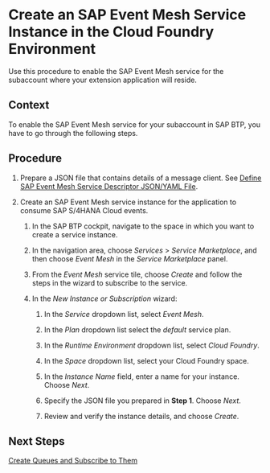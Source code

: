 <!-- loioc2d4d873ab0c41ecb5b4e7ed2b909700 -->

# Create an SAP Event Mesh Service Instance in the Cloud Foundry Environment

Use this procedure to enable the SAP Event Mesh service for the subaccount where your extension application will reside.



## Context

To enable the SAP Event Mesh service for your subaccount in SAP BTP, you have to go through the following steps.



## Procedure

1.  Prepare a JSON file that contains details of a message client. See [Define SAP Event Mesh Service Descriptor JSON/YAML File](define-sap-event-mesh-service-descriptor-json-yaml-file-5722fc4.md).

2.  Create an SAP Event Mesh service instance for the application to consume SAP S/4HANA Cloud events.

    1.  In the SAP BTP cockpit, navigate to the space in which you want to create a service instance.

    2.  In the navigation area, choose *Services* \> *Service Marketplace*, and then choose *Event Mesh* in the *Service Marketplace* panel.

    3.  From the *Event Mesh* service tile, choose *Create* and follow the steps in the wizard to subscribe to the service.

    4.  In the *New Instance or Subscription* wizard:

        1.  In the *Service* dropdown list, select *Event Mesh*.

        2.  In the *Plan* dropdown list select the *default* service plan.

        3.  In the *Runtime Environment* dropdown list, select *Cloud Foundry*.

        4.  In the *Space* dropdown list, select your Cloud Foundry space.

        5.  In the *Instance Name* field, enter a name for your instance. Choose *Next*.

        6.  Specify the JSON file you prepared in **Step 1**. Choose *Next*.
        7.  Review and verify the instance details, and choose *Create*.





<a name="loioc2d4d873ab0c41ecb5b4e7ed2b909700__postreq_zd4_l15_b4b"/>

## Next Steps

[Create Queues and Subscribe to Them](create-queues-and-subscribe-to-them-e54e609.md)

